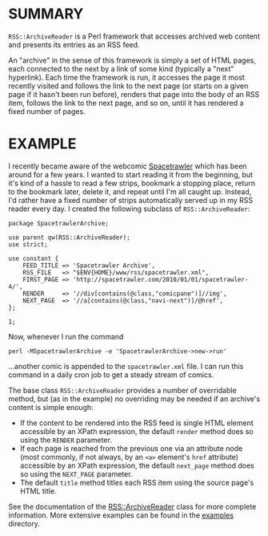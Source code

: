 # SUMMARY

`RSS::ArchiveReader` is a Perl framework that accesses archived web
content and presents its entries as an RSS feed.

An "archive" in the sense of this framework is simply a set of HTML
pages, each connected to the next by a link of some kind (typically a
"next" hyperlink).  Each time the framework is run, it accesses the
page it most recently visited and follows the link to the next page
(or starts on a given page if it hasn't been run before), renders that
page into the body of an RSS item, follows the link to the next page,
and so on, until it has rendered a fixed number of pages.

# EXAMPLE

I recently became aware of the webcomic
[Spacetrawler](http://spacetrawler.com/) which has been around for a
few years.  I wanted to start reading it from the beginning, but it's
kind of a hassle to read a few strips, bookmark a stopping place,
return to the bookmark later, delete it, and repeat until I'm all
caught up.  Instead, I'd rather have a fixed number of strips
automatically served up in my RSS reader every day.  I created the
following subclass of `RSS::ArchiveReader`:

    package SpacetrawlerArchive;

    use parent qw(RSS::ArchiveReader);
    use strict;

    use constant {
        FEED_TITLE => 'Spacetrawler Archive',
        RSS_FILE   => "$ENV{HOME}/www/rss/spacetrawler.xml",
        FIRST_PAGE => 'http://spacetrawler.com/2010/01/01/spacetrawler-4/',
        RENDER     => '//div[contains(@class,"comicpane")]//img',
        NEXT_PAGE  => '//a[contains(@class,"navi-next")]/@href',
    };

    1;

Now, whenever I run the command

    perl -MSpacetrawlerArchive -e 'SpacetrawlerArchive->new->run'

...another comic is appended to the `spacetrawler.xml` file.  I can
run this command in a daily cron job to get a steady stream of comics.

The base class `RSS::ArchiveReader` provides a number of overridable
method, but (as in the example) no overriding may be needed if an
archive's content is simple enough:

* If the content to be rendered into the RSS feed is single HTML
  element accessible by an XPath expression, the default `render`
  method does so using the `RENDER` parameter.
* If each page is reached from the previous one via an attribute node
  (most commonly, if not always, by an `<a>` element's `href`
  attribute) accessible by an XPath expression, the default
  `next_page` method does so using the `NEXT_PAGE` parameter.
* The default `title` method titles each RSS item using the source
  page's HTML title.

See the documentation of the
[RSS::ArchiveReader](RSS/ArchiveReader.pm) class for more complete
information.  More extensive examples can be found in the
[examples](examples) directory.

